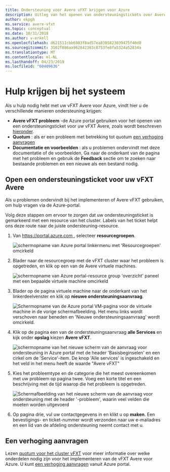 ```yaml
---
title: Ondersteuning voor Avere vFXT krijgen voor Azure
description: Uitleg van het openen van ondersteuningstickets over Avere vFXT voor Azure
author: ekpgh
ms.service: avere-vfxt
ms.topic: conceptual
ms.date: 10/31/2018
ms.author: v-erkell
ms.openlocfilehash: d621511cbb6983f8ad57ea8305823039475f40d0
ms.sourcegitcommit: 3102f886aa962842303c8753fe8fa5324a52834a
ms.translationtype: MT
ms.contentlocale: nl-NL
ms.lasthandoff: 04/23/2019
ms.locfileid: "60409636"
---
```

# <a name="get-help-with-your-system"></a>Hulp krijgen bij het systeem

Als u hulp nodig hebt met uw vFXT Avere voor Azure, vindt hier u de verschillende manieren ondersteuning krijgen:

* **Avere vFXT probleem** -de Azure portal gebruiken voor het openen van een ondersteuningsticket voor uw vFXT Avere, zoals wordt beschreven [hieronder](#open-a-support-ticket-for-your-avere-vfxt).
* **Quotum** : als er een probleem met betrekking tot quotum [een verhoging aanvragen](#request-a-quota-increase)
* **Documentatie en voorbeelden** : als u problemen ondervindt met deze documentatie of de voorbeelden, Ga naar de onderkant van de pagina met het probleem en gebruik de **Feedback** sectie om te zoeken naar bestaande problemen en een nieuwe als een bestand nodig.  

## <a name="open-a-support-ticket-for-your-avere-vfxt"></a>Open een ondersteuningsticket voor uw vFXT Avere

Als u problemen ondervindt bij het implementeren of Avere vFXT gebruiken, om hulp vragen via de Azure-portal.  

Volg deze stappen om ervoor te zorgen dat uw ondersteuningsticket is gemarkeerd met een resource van het cluster. Labels van het ticket helpt ons deze route naar de juiste ondersteuning-resource. 

1. Van [ https://portal.azure.com ](https://portal.azure.com), selecteer **resourcegroepen**.

   ![schermopname van Azure portal linkermenu met 'Resourcegroepen' omcirkeld](media/avere-vfxt-ticket-rg.png)

1. Blader naar de resourcegroep met de vFXT cluster waar het probleem is opgetreden, en klik op een van de Avere virtuele machines.

    ![schermopname van Azure portal-resource group 'overzicht' paneel met een bepaalde virtuele machine omcirkeld](media/avere-vfxt-ticket-vm.png)

1. Blader op de pagina virtuele machine naar de onderkant van het linkerdeelvenster en klik op **nieuwe ondersteuningsaanvraag**.

    ![Schermopname van de Azure portal VM-pagina voor de virtuele machine in de vorige schermafbeelding. Het menu links wordt verschoven naar beneden en 'Nieuwe ondersteuningsaanvraag' wordt omcirkeld.](media/avere-vfxt-ticket-request.png)

1. Klik op de pagina een van de ondersteuningsaanvraag **alle Services** en kijk onder **opslag** kiezen **Avere vFXT**.

    ![schermopname van het nieuwe scherm van de aanvraag voor ondersteuning in Azure portal met de header 'Basisbeginselen' en een cirkel om de 'Service'-item. De knop 'Alle services' is ingeschakeld en het veld in het menu heeft de waarde "Avere vFXT"](media/avere-vfxt-ticket-service.png)

1. Kies het probleemtype en de categorie die het meest overeenkomen met uw probleem op pagina twee. Voeg een korte titel en een beschrijving met de tijd waarop die het probleem is opgetreden. 

   ![Schermafbeelding van het nieuwe scherm van de aanvraag voor ondersteuning met de header '-probleem', waarin veel velden die moeten worden uitgevoerd](media/avere-vfxt-ticket-problem.png)

1. Op pagina drie, vul uw contactgegevens in en klikt u op **maken**. Een bevestigings- en ticket-nummer wordt verzonden naar uw e-mailadres en een lid van de afdeling ondersteuning neemt contact met u.

## <a name="request-a-quota-increase"></a>Een verhoging aanvragen

Lezen [quotum voor het cluster vFXT](avere-vfxt-prereqs.md#quota-for-the-vfxt-cluster) voor meer informatie over welke onderdelen nodig zijn voor het implementeren van de vFXT Avere voor Azure. U kunt [een verhoging aanvragen](https://docs.microsoft.com/azure/azure-supportability/resource-manager-core-quotas-request) vanuit Azure portal.